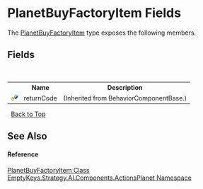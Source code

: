 # PlanetBuyFactoryItem Fields
 

The <a href="T_EmptyKeys_Strategy_AI_Components_ActionsPlanet_PlanetBuyFactoryItem">PlanetBuyFactoryItem</a> type exposes the following members.


## Fields
&nbsp;<table><tr><th></th><th>Name</th><th>Description</th></tr><tr><td>![Protected field](media/protfield.gif "Protected field")</td><td>returnCode</td><td> (Inherited from BehaviorComponentBase.)</td></tr></table>&nbsp;
<a href="#planetbuyfactoryitem-fields">Back to Top</a>

## See Also


#### Reference
<a href="T_EmptyKeys_Strategy_AI_Components_ActionsPlanet_PlanetBuyFactoryItem">PlanetBuyFactoryItem Class</a><br /><a href="N_EmptyKeys_Strategy_AI_Components_ActionsPlanet">EmptyKeys.Strategy.AI.Components.ActionsPlanet Namespace</a><br />